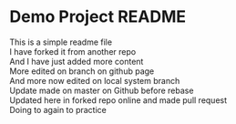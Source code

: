 # Demo Project README
This is a simple readme file<br />
I have forked it from another repo<br />
And I have just added more content<br />
More edited on branch on github page<br />
And more now edited on local system branch<br />
Update made on master on Github before rebase<br />
Updated here in forked repo online and made pull request<br />
Doing to again to practice
